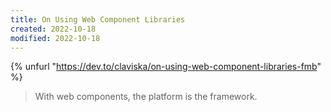 ```yaml
---
title: On Using Web Component Libraries
created: 2022-10-18
modified: 2022-10-18
---
```


{% unfurl "https://dev.to/claviska/on-using-web-component-libraries-fmb" %}

> With web components, the platform is the framework.